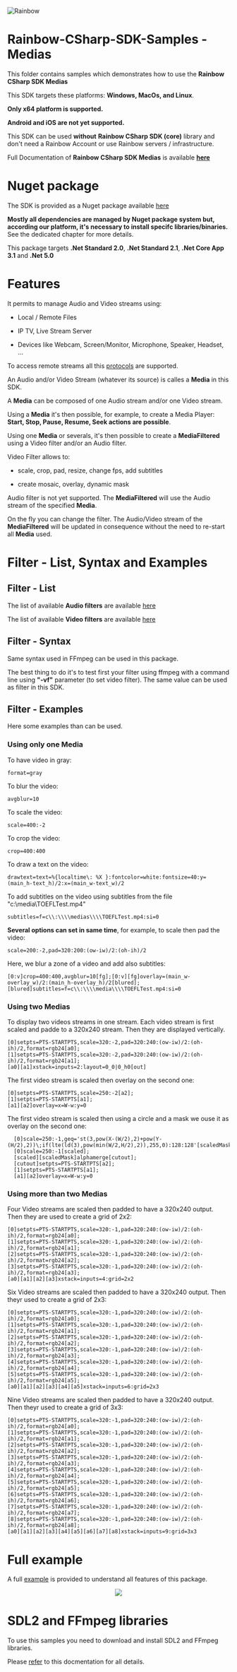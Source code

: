 ![Rainbow](./../logo_rainbow.png)

# Rainbow-CSharp-SDK-Samples - Medias 

This folder contains samples which demonstrates how to use the **Rainbow CSharp SDK Medias** 

This SDK targets these platforms: **Windows, MacOs, and Linux**. 

**Only x64 platform is supported.**

**Android and iOS are not yet supported.**

This SDK can be used **without** **Rainbow CSharp SDK (core)** library and don't need a Rainbow Account or use Rainbow servers / infrastructure.

Full Documentation of **Rainbow CSharp SDK Medias** is available **[here](https://developers.openrainbow.com/doc/sdk/csharp/medias/sts/guides/001_getting_started?isBeta=true)**

# Nuget package

The SDK is provided as a Nuget package available [here](https://www.nuget.org/packages/Rainbow.CSharp.Medias/)

**Mostly all dependencies are managed by Nuget package system but, according our platform, it's necessary to install specifc libraries/binaries.** See the dedicated chapter for more details.

This package targets **.Net Standard 2.0**, **.Net Standard 2.1**, **.Net Core App 3.1** and **.Net 5.0**

# Features

It permits to manage Audio and Video streams using:

- Local / Remote Files

- IP TV, Live Stream Server

- Devices like Webcam, Screen/Monitor, Microphone, Speaker, Headset, ...

To access remote streams all this [protocols](https://ffmpeg.org/ffmpeg-all.html#toc-Protocols) are supported.

An Audio and/or Video Stream (whatever its source) is calles a **Media** in this SDK.

A **Media** can be composed of one Audio stream and/or one Video stream.

Using a **Media** it's then possible, for example, to create a Media Player: **Start, Stop, Pause, Resume, Seek actions are possible**.

Using one **Media** or severals, it's then possible to create a **MediaFiltered** using a Video filter and/or an Audio filter.

Video Filter allows to:

- scale, crop, pad, resize, change fps, add subtitles

- create mosaic, overlay, dynamic mask

Audio filter is not yet supported. The **MediaFiltered** will use the Audio stream of the specified **Media**.

On the fly you can change the filter. The Audio/Video stream of the **MediaFiltered** will be updated in consequence without the need to re-start all **Media** used. 

# Filter - List, Syntax and Examples

## Filter - List

The list of available **Audio filters** are available [here](https://ffmpeg.org/ffmpeg-all.html#Audio-Filters)

The list of available **Video filters** are available [here](https://ffmpeg.org/ffmpeg-all.html#Video-Filters)

## Filter - Syntax

Same syntax used in FFmpeg can be used in this package.

The best thing to do it's to test first your filter using ffmpeg with a command line using **"-vf"** parameter (to set video filter). The same value can be used as filter in this SDK.  

## Filter - Examples

Here some examples than can be used.

### Using only one **Media**

To have video in gray:
```
format=gray
```

To blur the video:
```
avgblur=10
```

To scale the video:
```
scale=400:-2
```

To crop the video:
```
crop=400:400
```

To draw a text on the video:
```
drawtext=text=%{localtime\: %X }:fontcolor=white:fontsize=40:y=(main_h-text_h)/2:x=(main_w-text_w)/2
```

To add subtitles on the video using subtitles from the file "c:\media\TOEFLTest.mp4"
```
subtitles=f=c\\:\\\\medias\\\\TOEFLTest.mp4:si=0
```

**Several options can set in same time**, for example, to scale then pad the video: 
```
scale=200:-2,pad=320:200:(ow-iw)/2:(oh-ih)/2
```

Here, we blur a zone of a video and add also subtitles: 
```
[0:v]crop=400:400,avgblur=10[fg];[0:v][fg]overlay=(main_w-overlay_w)/2:(main_h-overlay_h)/2[blured];[blured]subtitles=f=c\\:\\\\media\\\\TOEFLTest.mp4:si=0
```

### Using two **Medias**


To display two videos streams in one stream. Each video stream is first scaled and padde to a 320x240 stream. Then they are displayed vertically.

```
[0]setpts=PTS-STARTPTS,scale=320:-2,pad=320:240:(ow-iw)/2:(oh-ih)/2,format=rgb24[a0];
[1]setpts=PTS-STARTPTS,scale=320:-2,pad=320:240:(ow-iw)/2:(oh-ih)/2,format=rgb24[a1];
[a0][a1]xstack=inputs=2:layout=0_0|0_h0[out]
```

The first video stream is scaled then overlay on the second one:
```
[0]setpts=PTS-STARTPTS,scale=250:-2[a2];
[1]setpts=PTS-STARTPTS[a1];
[a1][a2]overlay=x=W-w:y=0
```

The first video stream is scaled then using a circle and a mask we ouse it as overlay on the second one:   
```
  [0]scale=250:-1,geq='st(3,pow(X-(W/2),2)+pow(Y-(H/2),2))\;if(lte(ld(3),pow(min(W/2,H/2),2)),255,0):128:128'[scaledMask];
  [0]scale=250:-1[scaled];
  [scaled][scaledMask]alphamerge[cutout];
  [cutout]setpts=PTS-STARTPTS[a2];
  [1]setpts=PTS-STARTPTS[a1];
  [a1][a2]overlay=x=W-w:y=0
```


### Using more than two **Medias**

Four Video streams are scaled then padded to have a 320x240 output. Then they are used to create a grid of 2x2:
```      
[0]setpts=PTS-STARTPTS,scale=320:-1,pad=320:240:(ow-iw)/2:(oh-ih)/2,format=rgb24[a0];
[1]setpts=PTS-STARTPTS,scale=320:-1,pad=320:240:(ow-iw)/2:(oh-ih)/2,format=rgb24[a1];
[2]setpts=PTS-STARTPTS,scale=320:-1,pad=320:240:(ow-iw)/2:(oh-ih)/2,format=rgb24[a2];
[3]setpts=PTS-STARTPTS,scale=320:-1,pad=320:240:(ow-iw)/2:(oh-ih)/2,format=rgb24[a3];
[a0][a1][a2][a3]xstack=inputs=4:grid=2x2
```

Six Video streams are scaled then padded to have a 320x240 output. Then theyr used to create a grid of 2x3:
```
[0]setpts=PTS-STARTPTS,scale=320:-1,pad=320:240:(ow-iw)/2:(oh-ih)/2,format=rgb24[a0];
[1]setpts=PTS-STARTPTS,scale=320:-1,pad=320:240:(ow-iw)/2:(oh-ih)/2,format=rgb24[a1];
[2]setpts=PTS-STARTPTS,scale=320:-1,pad=320:240:(ow-iw)/2:(oh-ih)/2,format=rgb24[a2];
[3]setpts=PTS-STARTPTS,scale=320:-1,pad=320:240:(ow-iw)/2:(oh-ih)/2,format=rgb24[a3];
[4]setpts=PTS-STARTPTS,scale=320:-1,pad=320:240:(ow-iw)/2:(oh-ih)/2,format=rgb24[a4];
[5]setpts=PTS-STARTPTS,scale=320:-1,pad=320:240:(ow-iw)/2:(oh-ih)/2,format=rgb24[a5];
[a0][a1][a2][a3][a4][a5]xstack=inputs=6:grid=2x3
```

Nine Video streams are scaled then padded to have a 320x240 output. Then theyr used to create a grid of 3x3:
```
[0]setpts=PTS-STARTPTS,scale=320:-1,pad=320:240:(ow-iw)/2:(oh-ih)/2,format=rgb24[a0];
[1]setpts=PTS-STARTPTS,scale=320:-1,pad=320:240:(ow-iw)/2:(oh-ih)/2,format=rgb24[a1];
[2]setpts=PTS-STARTPTS,scale=320:-1,pad=320:240:(ow-iw)/2:(oh-ih)/2,format=rgb24[a2];
[3]setpts=PTS-STARTPTS,scale=320:-1,pad=320:240:(ow-iw)/2:(oh-ih)/2,format=rgb24[a3];
[4]setpts=PTS-STARTPTS,scale=320:-1,pad=320:240:(ow-iw)/2:(oh-ih)/2,format=rgb24[a4];
[5]setpts=PTS-STARTPTS,scale=320:-1,pad=320:240:(ow-iw)/2:(oh-ih)/2,format=rgb24[a5];
[6]setpts=PTS-STARTPTS,scale=320:-1,pad=320:240:(ow-iw)/2:(oh-ih)/2,format=rgb24[a6];
[7]setpts=PTS-STARTPTS,scale=320:-1,pad=320:240:(ow-iw)/2:(oh-ih)/2,format=rgb24[a7];
[8]setpts=PTS-STARTPTS,scale=320:-1,pad=320:240:(ow-iw)/2:(oh-ih)/2,format=rgb24[a8];
[a0][a1][a2][a3][a4][a5][a6][a7][a8]xstack=inputs=9:grid=3x3
```

# Full example

A full [example](./windows/UIForm.Medias/) is provided to understand all features of this package.

<center>
<img src="./windows/UIForm.Medias/images/FormMediaInputStreams-description.png">
</center>


# SDL2 and FFmpeg libraries

To use this samples you need to download and install SDL2 and FFmpeg libraries.

Please [refer](../Binaries/README.md) to this docmentation for all details.


